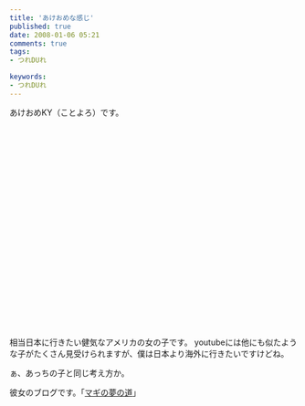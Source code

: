 ```yaml
---
title: 'あけおめな感じ'
published: true
date: 2008-01-06 05:21
comments: true
tags:
- つれDUれ

keywords:
- つれDUれ
---
```

あけおめKY（ことよろ）です。

<object width="425" height="355"><param name="movie" value="http://www.youtube.com/v/ZcPaZUD9x5U&rel=1"></param><param name="wmode" value="transparent"></param><embed src="http://www.youtube.com/v/ZcPaZUD9x5U&rel=1" type="application/x-shockwave-flash" wmode="transparent" width="425" height="355"></embed></object>

相当日本に行きたい健気なアメリカの女の子です。
youtubeには他にも似たような子がたくさん見受けられますが、僕は日本より海外に行きたいですけどね。

ぁ、あっちの子と同じ考え方か。

彼女のブログです。「[マギの夢の道](http://blogs.yahoo.co.jp/magichan2007 "マギの夢の道")」